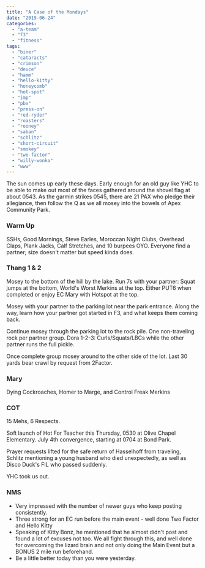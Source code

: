 ```yaml
---
title: "A Case of the Mondays"
date: "2019-06-24"
categories: 
  - "a-team"
  - "f3"
  - "fitness"
tags: 
  - "biner"
  - "cataracts"
  - "crimson"
  - "deuce"
  - "hamm"
  - "hello-kitty"
  - "honeycomb"
  - "hot-spot"
  - "imp"
  - "pbx"
  - "press-on"
  - "red-ryder"
  - "roasters"
  - "rooney"
  - "saban"
  - "schlitz"
  - "short-circuit"
  - "smokey"
  - "two-factor"
  - "willy-wonka"
  - "www"
---
```


The sun comes up early these days. Early enough for an old guy like YHC to be able to make out most of the faces gathered around the shovel flag at about 0543. As the garmin strikes 0545, there are 21 PAX who pledge their allegiance, then follow the Q as we all mosey into the bowels of Apex Community Park.

### Warm Up

SSHs, Good Mornings, Steve Earles, Moroccan Night Clubs, Overhead Claps, Plank Jacks, Calf Stretches, and 10 burpees OYO. Everyone find a partner; size doesn't matter but speed kinda does.

### Thang 1 & 2

Mosey to the bottom of the hill by the lake. Run 7s with your partner: Squat jumps at the bottom, World's Worst Merkins at the top. Either PUT6 when completed or enjoy EC Mary with Hotspot at the top.

Mosey with your partner to the parking lot near the park entrance. Along the way, learn how your partner got started in F3, and what keeps them coming back.

Continue mosey through the parking lot to the rock pile. One non-traveling rock per partner group. Dora 1-2-3: Curls/Squats/LBCs while the other partner runs the full pickle.

Once complete group mosey around to the other side of the lot. Last 30 yards bear crawl by request from 2Factor.

### Mary

Dying Cockroaches, Homer to Marge, and Control Freak Merkins

### COT

15 Mehs, 6 Respects.

Soft launch of Hot For Teacher this Thursday, 0530 at Olive Chapel Elementary. July 4th convergence, starting at 0704 at Bond Park.

Prayer requests lifted for the safe return of Hasselhoff from traveling, Schlitz mentioning a young husband who died unexpectedly, as well as Disco Duck's FIL who passed suddenly.

YHC took us out.

### NMS

- Very impressed with the number of newer guys who keep posting consistently.
- Three strong for an EC run before the main event - well done Two Factor and Hello Kitty
- Speaking of Kitty Bonz, he mentioned that he almost didn't post and found a lot of excuses not too. We all fight through this, and well done for overcoming the lizard brain and not only doing the Main Event but a BONUS 2 mile run beforehand.
- Be a little better today than you were yesterday.
